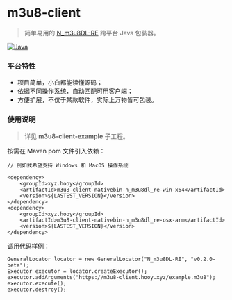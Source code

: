 # m3u8-client

> 简单易用的 [N_m3u8DL-RE](https://github.com/nilaoda/N_m3u8DL-RE) 跨平台 Java 包装器。

[![Java](https://img.shields.io/badge/java-8-ae7118.svg?style=flat-square)](https://www.oracle.com/cn/java/technologies)

### 平台特性

* 项目简单，小白都能读懂源码；
* 依据不同操作系统，自动匹配可用客户端；
* 方便扩展，不仅于某款软件，实际上万物皆可包装。

### 使用说明

> 详见 **m3u8-client-example** 子工程。

按需在 Maven pom 文件引入依赖：

```
// 例如我希望支持 Windows 和 MacOS 操作系统

<dependency>
    <groupId>xyz.hooy</groupId>
    <artifactId>m3u8-client-nativebin-n_m3u8dl_re-win-x64</artifactId>
    <version>${LASTEST_VERSION}</version>
</dependency>
<dependency>
    <groupId>xyz.hooy</groupId>
    <artifactId>m3u8-client-nativebin-n_m3u8dl_re-osx-arm</artifactId>
    <version>${LASTEST_VERSION}</version>
</dependency>
```

调用代码样例：

```
GeneralLocator locator = new GeneralLocator("N_m3u8DL-RE", "v0.2.0-beta");
Executor executor = locator.createExecutor();
executor.addArguments("https://m3u8-client.hooy.xyz/example.m3u8");
executor.execute();
executor.destroy();
```
